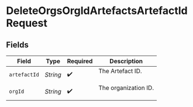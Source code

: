 # DeleteOrgsOrgIdArtefactsArtefactIdRequest


## Fields

| Field                  | Type                   | Required               | Description            |
| ---------------------- | ---------------------- | ---------------------- | ---------------------- |
| `artefactId`           | *String*               | :heavy_check_mark:     | The Artefact ID.<br/><br/> |
| `orgId`                | *String*               | :heavy_check_mark:     | The organization ID.<br/><br/> |